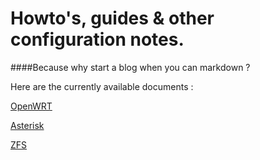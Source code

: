 # Howto's, guides & other configuration notes.

####Because why start a blog when you can markdown ?

Here are the currently available documents :


[OpenWRT](./OpenWRT/)

[Asterisk](./Asterisk/)

[ZFS](./ZFS/)

